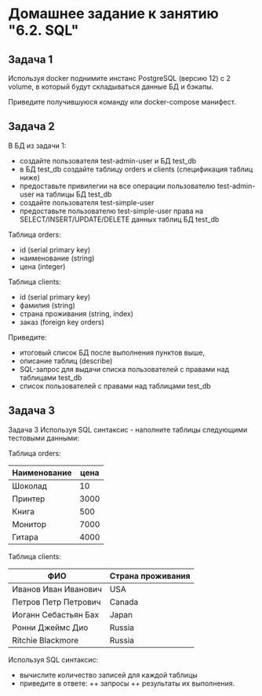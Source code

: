 # Домашнее задание к занятию "6.2. SQL"

## Задача 1

Используя docker поднимите инстанс PostgreSQL (версию 12) c 2 volume, в который будут складываться данные БД и бэкапы.

Приведите получившуюся команду или docker-compose манифест.



## Задача 2

В БД из задачи 1:

+ создайте пользователя test-admin-user и БД test_db
+ в БД test_db создайте таблицу orders и clients (спeцификация таблиц ниже)
+ предоставьте привилегии на все операции пользователю test-admin-user на таблицы БД test_db
+ создайте пользователя test-simple-user
+ предоставьте пользователю test-simple-user права на SELECT/INSERT/UPDATE/DELETE данных таблиц БД test_db

Таблица orders:

+ id (serial primary key)
+ наименование (string)
+ цена (integer)

Таблица clients:

+ id (serial primary key)
+ фамилия (string)
+ страна проживания (string, index)
+ заказ (foreign key orders)

Приведите:

+ итоговый список БД после выполнения пунктов выше,
+ описание таблиц (describe)
+ SQL-запрос для выдачи списка пользователей с правами над таблицами test_db
+ список пользователей с правами над таблицами test_db

## Задача 3

Задача 3
Используя SQL синтаксис - наполните таблицы следующими тестовыми данными:

Таблица orders:


| Наименование | цена |
|---|---|      
Шоколад	| 10 |
Принтер	| 3000
Книга	| 500
Монитор	| 7000
Гитара	| 4000

Таблица clients:

ФИО |	Страна проживания
|---|---| 
Иванов Иван Иванович|	USA
Петров Петр Петрович|	Canada
Иоганн Себастьян Бах|	Japan
Ронни Джеймс Дио	|Russia
Ritchie Blackmore	|Russia

Используя SQL синтаксис:

+ вычислите количество записей для каждой таблицы
+ приведите в ответе:
++ запросы
++ результаты их выполнения.




